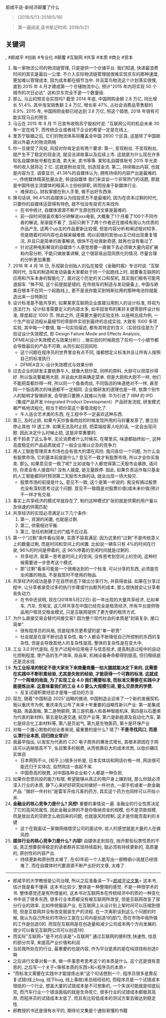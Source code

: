 郎咸平说-新经济颠覆了什么

> (2018/5/13-2018/5/16)

> 第一遍阅读,读书笔记时间: 2018/5/21

## 关键词

, #郎咸平 #创新 #专业化 #颠覆 #互联网 #共享 #本质 #商业 #资本

1. 每一家物流公司的物流链管理, 只是提供一个仓储平台. 我们知道, 快递最浪费时间的其实是最后一公里. 不介入实际物流链管理就很难实现京东的那种速度, 更加难以管理成本, 因为成本都在细节当中. 并且菜鸟物流这个计划落实很慢, 直到 2015 年 4 月才建成第一个仓储物流中心, 预计"2015 年内将实现 50 个城市的次日必达". 这和京东完全不是一个数量级.
2. 那么, 马云的预言会实现吗? 截至 2014 年底, 中国网购金额 2.8 万亿, 同比增长 51.4%. 其中淘宝销售额 2.4 万亿, 增长率 47%, 占社会消费品零售额的 8.9%. 2015 年, 中国网购金额已经达到 3.8 万亿, 照这个趋势, 2018 年很有可能实现马云的预言.
3. 马云在 2015 年 8 月 11 日宣布收购苏宁股权时说: "互联网公司的机会未来 30 年一定在线下, 而传统企业或者线下企业的希望一定是在线上,
4. 里苏宁联姻之后, 它们的物流体系将覆盖全中国 2800 个区县, 这是除了中国邮政以外最大的物流网络
6. 你一旦接受了风投, 风投对你肯定会有两个要求: 第一, 变现粉丝. 不变现粉丝, 就产生不了稳定的现金流, 就没法讲故事以及后续上市. 这就是为什么现在许多知名自媒体账号都在卖酒, 卖大米, 卖书等等. 某知名自媒体账号 2015 年光卖书的收入就将近 2 亿. 这就是粉丝变现, 创造现金流. 第二, 持续输出内容, 也就是内容为王. 调查显示, 41.38%的自媒体认为, 拥有持续的内容产出是最难的.  一, 传统媒体精英批量出走, 转战自媒体 我们来谈谈一个非常热门的话题, 那就是中国传统主流媒体的精英人士纷纷辞职, 转而投身于新媒体行业.
    * 难保初心, 财权掌握在别人手里, 做不出好东西来.
8. 换句话讲, 96.4%的自媒体认为找投资方不是最难的, 因为在资本过剩的时代, 只要你的自媒体运营得有特色, 就不怕没有投资方来找你.
    * 在书中统计, 自媒体源源不断产生原创性的文章是最难的.
    * 前一段时间很喜欢看5分钟解说xxx电影, 大概看了1个月看了100个不同作者的解说, 渐渐就不看了, 当前只剩下了两个作者还在接续有我认为优质的作品产生, 这两个up主的作品更新比较慢, 但是内容分析和阐述相对较多, 但是随着时间内容也会越来越难做. 而以前做的其他up主已经出现重复情况, 并且只是简单的故事解说, 很快不在给我新奇感, 就再也没有看过了.
    * 针对这种电影解说的自媒体个人感觉想要一直做下去必须做大量内容扩展和内容分析, 不能只做故事讲解, 这个很容易出现同质化的情况. 尽量合理的分析更加重要.
9. 2016 年 4 月 16 日, 乐视联合创始人刘弘在接受《金融时报》专访时说: "互联网时代, 当车的制造和发动装备大家都处于同一个起跑线上时, 就要看互联网的应用和汽车本身的智能化了, 面对这个历史的关口和契机, 其实我们极有可能弯道超车. "殊不知, 这个前提就是错的, 在传统车的制造与发动装备上, 中国与欧美日根本不在同一个起跑线上, 更不是说你能买到特斯拉用的那种电池你就能造出来一台特斯拉
10. 设计标准是不能共享的, 如果某家互联网企业直接沿用别人的设计标准, 将视为违法行为. 设计标准需要定义的内容太多, 如丰田发布的某非关键零部件设计标准, 厚度超过 1000 页. 除此之外, 还需要大量的实验支持. 以座椅总成为例, 一个生产验证流程从最细节的零部件实验到最终的总成实验, 大致有 1000 多项实验, 其中每一个数值, 每一句实验描述, 都有其特定的含义（实验往往是为了验证设计失效模式, 即 Design Failure Mode and Effects Analysis, DFMEA(设计失效模式与效果分析)）, 做实验的时候疏忽了任何一个小细节都会导致最后的产品不可靠, 从而引起召回风险.
    * 这个问题在程序员的世界里会有点不同, 谁都想定义标准并且让所有人按照自己的标准执行.
    * DFMEA含义-设计失效模式与效果分析
11. 过去企业的研发主要依靠牛人, 就像大厨炒菜, 同样的原料, 大厨可以把菜炒得好. 所以饭店要雇用大厨, 并且由大厨来确定菜单. 但是大厨和大厨不一样, 他们不能把菜都炒得一样, 所以同一个鱼香肉丝, 不同饭店的味道绝对不一样, 甚至同一个饭店两次的味道都不一定相同. 企业做研发的道理也是一样, 依靠个别牛人的聪明才智做研发, 会导致只要换人就难以为继. 华为引进了 IBM 的 IPD （集成产品开发 Integrated Product Development）产品研发流程, 研发模式被严格地流程化, 相当于把炒菜这个事情流程化了.
    * 牛人适合艺术类的东西, 在工程中不一定喜欢这种东西.
12. 第三, 及时止损. 如果今天炒鱼香肉丝的时候发现所用的马铃薯发芽了, 要立刻停止其他 19 道工序. 如果无法及时止损, 把菜端给客人吃的话, 一定会出现问题. 因此决定什么时候止损, 这是非常重要的.
13. 老干妈卖了这么多年, 无论消费者什么时候买, 在哪里买, 味道都始终如一, 这种高度稳定的产品品质就成了一般企业难以企及的竞争力.
14. 用人工智能管理资本市场也会有很大的潜在风险. 我问各位一个问题, 为什么会有股票市场, 它的基本前提是什么? 意见不一致才有股票市场, 所以才会你买我卖. 那么, 如果意见变一致了呢? 比如说每个人都觉得第二天股市会暴跌, 请问你, 你卖会有人接盘吗? 没有人接盘, 是无量跌停. 因此, 如果负责运作每只基金的人工智能都同时预测第二天股市大跌的话, 就会出现一场大股灾.
    * 股票市场的前提是什么, 意见不一致, 这个是第一听说的. 我没有搞过股票也没有深刻思考过这个问题. 意见不一致既是对股票价值(或未来价值)预计不一样才有交易.
15. 事实上共享经济的模式早就存在了, 制约这种模式扩张的就是供需的用户量以及快速的供需匹配
16. 共享经济的实现必须满足以下几个条件:
    1. 第一, 资源的闲置, 也就是过剩.
    2. 第二, 供需相对平衡.
    3. 第三, 信任机制建立的门槛不应过高.
19. 第一个"过剩"条件看似简单, 实质不容易满足. 因为这里的"过剩"不是传统意义上的数量过剩, 而是时间和空间上的闲置. 比如说一辆车只有 4%的时间在行驶, 96%的时间是停着的, 这 96%停着的空闲时间就是过剩的.
    * 共享经济, 我第一思考是时间上的空闲, 没有思考到空间上的空闲, 这种时候需要进一步思考这个模式.
    * 那"过剩"看来可能是一个很难达到的一个标准. 可以分享的东西, 必须是完全闲置的物品, 不是我暂时不使用的物品.
20. 共享经济的成功是基于在自然状态下做出分享行为, 并获得收益. 如果在分享过程中, 让分享者承受过多的执行步骤或付出额外的成本, 那么很快就会让分享者丧失动力.
    * 在书中还说明, 现在(2018年5月22日) 前一年出现的大量共享经济, 比如单车, 汽车, 充电宝, 这几样共享在中国已经完全是租赁经济, 所有平台提供物品用户租赁交租金模式, 只是互联网提供了更方便的租赁方式.
21. 为什么直接交易会替代间接交易? 因为整个现代社会的本质是"封装复杂, 接口简单".
    * 很有程序员的风格, 但是程序员更希望的是"单一职责"
    * 社会就是在是不断创造复杂性, 每个人都会不断降低自己所控制的东西的复杂性, 但是会导致其他人的复杂性提高, 整体的复杂性是在变大中.
23. 工业 3.0 时代是指, 在生产过程中应用电子与信息技术, 提高制造过程中的自动化控制程度, 使产品的生产效率, 良品率, 机械设备寿命都得到提高, 但归根结底还是流水线.
25. **为工业标准的制定不是大家坐下来商量商量一拍大腿就能决定下来的, 这需要在实践中不断积累经验, 尤其是失败的经验, 才能获得一个可靠的标准. 这就成了一个两难的局面, 为了实现工业 4.0 我们需要标准, 而标准又需要在实践中才能提炼出来. 这意味着我们的工业 4.0 要么大规模引进, 要么交昂贵的学费.**
    * 反复试错积累经验才是唯一成功的方法
26. 现在, 随着"中国制造 2025"战略的推进, 中国制造业迎来了一个新的发展契机. 我以重庆市为例, 重庆率先公布了未来十年重要的战略性新兴产业: 第一是集成电路, 液晶面板, 第二是物联网, 第三是机器人和各种智能机床, 第四是以石墨烯为代表的新材料, 第五是轨道交通, 航空产业等, 第六是新能源及自动化汽车, 第七是综合化工新材料等, 第八是页岩气, 第九是生物医药, 第十是环保产业
27. 对每一个雄心勃勃的创业者来说, 最重要的是什么? 错了! **不是寻找风口, 而是认清行业本质, 回归商业常识!**
28. 我最早指出, 以淘宝为代表的 C2C 电子商务的爆发式增长, 其根本原因在于网店可以逃掉居高不下, 名目繁多的税费, 从而依靠巨大的成本优势, 以低价碾压实体店
    * 日本网购不火, (知乎上)很多分析是, 日本实体店和网店价格一样, 网店很可能还归于实体店, 自然网店一直起不来.
    * 中国奇高的税费, 对中国各种企业和个人都是一种负担,
29. 如果你忽悠风投的能力有限, 希望能够从真正的用户身上赚到钱, 那么你就必须深入行业的本质, 静下心来好好研究如何做好一件衬衣, 一部手机或者一款金融产品. "做好一件衬衫"是雷军开给凡客的药方, 其实这个药方也同样可以开给小米.
30. **金融业的核心竞争力是什么? 风控!** 重要的事情说一遍. 金融业的行业性质决定了它的高风险属性, 因此金融业拼的不是你吸纳资金的规模, 也不是贷款规模, 而是放出去的贷款怎么收回来的问题, 也就是风险控制, 这才是你能否盈利的关键
    * 这个在我面试一家做网络借贷公司的面试中, 给人的感觉就是大量的人在做风控.
31. **媒体行业的核心竞争力是什么? 内容!** 自媒体走到现在, 抛开那些玩票性质的不谈, 真正想要获得稳定的读者群并实现持续盈利, 就必须有持续更新的, 高质量的, 原创性的内容产出.
    * 持续更新和原创性太难了, 在40年前一个人能写出一部畅销小说就已经很难了, 而在自媒体时代要源源不断产出好的文章, 太难了.

-----

* 郎咸平的大学教授是公司治理, 所以之后准备读一下<[郎咸平论文集](../2020/郎咸平学术文选-由历史角度谈公司治理.md)> 这本书, 估计我是看不懂得. 这本书比较少, 整体是一种整理的感觉. 不是一种很学术的书. 整体感觉还是有所借鉴的, 这本书对互联网本在传统经济中的质的一种变化
* 书中说了很多东西, 很多行业本质都没有被互联网所改变, 但是互联网改变了部分行业的效率. 比如传统服装产业, 在互联网上从设计到上架时间可以压缩到很短, 但是互联网并没有改变服装生产的流程. 在一次离职谈到这么个问题的时候, 我认为自己所处的市场分工是在公司内是创造1的部门, 而在市场中我所做的工作是创造0的. 而现在互联网是在创造量和减少公司成本两个方向发展的. 很少可以看见互联网公司可以创造1的.
* 而实际"互联网+"是不对应该是"+互联网" 通过互联网的便利性,快速性, 信息的部分共享, 来提高产业价值和利润
* 当前我所处在的行业, 最重要的也是内容, 作为平台是真的是在纯烧钱和创造0啊
* 之后进行文章对看一本, 做一件事思考思考这个的本质是什么. 这个还是很有意思的, 之后写一个关于<审核本质的东西>和<程序员的本质>
* "而标准又需要在实践中才能提炼出来"这个句话想到一个, 程序员很多是靠反复试错(线上bug, 线下bug, 线上事故)来总结经验的, 而程序员是一个试错成本很低的一个行业, 想盖大厦的试错成本是不可想象的, 一个失误可能就是彻底玩完, 而汽车行业一个错误面临的就是生命死亡, 很多行业的试错成本都极其高昂, 而程序员的试错成本太低了, 而且有比较低成本的测试方案去做达到稳定性.
* 郎教授的书还是很有水平的, 期待论文集是个通俗易懂的书籍
